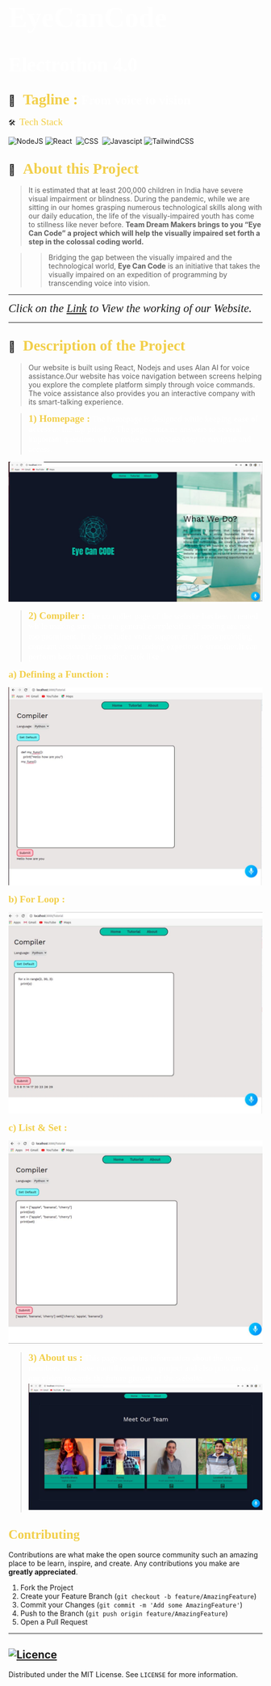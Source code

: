 # <span style="color:#fff; font-family: 'Bebas Neue'; font-size: 2em;">**EyeCanCode** </span>
# <span style="color:#fff; font-family: 'Bebas Neue'; font-size: 1.4em;">**Electrothon 4.0** </span>

##  💼 &nbsp; <span style="color: #f2cf4a; font-family: Babas; font-size: 1.4em;">**Tagline :**</span><span style="color:#fff; font-family: 'Bebas Neue'; font-size: 1.2em;">  From voice to vision
</span>


 🛠 &nbsp;<span style="color: #f2cf4a; font-family: Babas; font-size: 1.4em;">Tech Stack
</span>

![NodeJS](https://img.shields.io/badge/node.js-6DA55F?style=for-the-badge&logo=node.js&logoColor=white)
![React](https://img.shields.io/badge/react-%2320232a.svg?style=for-the-badge&logo=react&logoColor=%2361DAFB)&nbsp;
![CSS](https://img.shields.io/badge/alanai%20-%231572B6.svg?&style=for-the-badge&logo=alanai&logoColor=white)&nbsp;
![Javascipt](https://img.shields.io/badge/javascript%20-%23323330.svg?&style=for-the-badge&logo=javascript&logoColor=%23F7DF1E)
![TailwindCSS](https://img.shields.io/badge/tailwindcss-%2338B2AC.svg?style=for-the-badge&logo=tailwind-css&logoColor=white)




## 🔭 &nbsp; <span style="color: #f2cf4a; font-family: Babas; font-size: 1.4em;">About this Project
</span>

>It is estimated that at least 200,000 children in India have severe visual impairment or blindness. During the pandemic, while we are sitting in our homes grasping numerous technological skills along with our daily education, the life of the visually-impaired youth has come to stillness like never before. **Team Dream Makers brings to you “Eye Can Code” a project which will help the visually impaired set forth a step in the colossal coding world.**

>>Bridging the gap between the visually impaired and the technological world, **Eye Can Code** is an initiative that takes the visually impaired on an expedition of programming by transcending voice into vision.
 

</span>


---
<span style="font-family: times, serif; font-size:17pt; font-style:italic">Click on the 
[Link](https://youtu.be/2_Obe-cKU-s/)
to View the working of our Website.</span>

---

## 🔭 &nbsp; <span style="color: #f2cf4a; font-family: Babas; font-size: 1.4em;">Description of the Project
</span>

>Our website is built using React, Nodejs and uses Alan AI for voice assistance.Our website has voice navigation between screens helping you explore the complete platform simply through voice commands. The voice assistance also provides you an interactive company with its smart-talking experience.

><span style="color: #f2cf4a; font-family: Babas; font-size: 1.4em;">**1) Homepage :**</span><span style="color:#fff; font-family: 'Bebas Neue'; font-size: 1.2em;">  The homepage is designed while keeping **ease of access** as the top priority. The page contains answers to several important questions which make our website easy to navigate and access. 

![Home page](./images/1.jpeg)

</span>

><span style="color: #f2cf4a; font-family: Babas; font-size: 1.4em;">**2) Compiler :**</span><span style="color:#fff; font-family: 'Bebas Neue'; font-size: 1.2em;">  The compiler page of the website has been created while making sure that the general complexities of coding are not too prominent. It also includes voice support at all steps providing constant assistance to make your coding experience smoother.It can perform basic to intermediate task like

<span style="color: #f2cf4a; font-family: Babas; font-size: 1.4em;">**a) Defining a Function :**</span>

![About page](./images/2.jpeg)

<span style="color: #f2cf4a; font-family: Babas; font-size: 1.4em;">**b) For Loop :**</span>

![About page](./images/3.jpeg)

<span style="color: #f2cf4a; font-family: Babas; font-size: 1.4em;">**c) List & Set :**</span>

![About page](./images/4.jpeg)

</span>

><span style="color: #f2cf4a; font-family: Babas; font-size: 1.4em;">**3) About us :**</span><span style="color:#fff; font-family: 'Bebas Neue'; font-size: 1.2em;">   This page contains information about the team members who have contributed to our project and also puts forward our vision towards the future growth of the website.
![About page](./images/5.jpeg)


</span>

<!-- CONTRIBUTING -->

## <span style="color: #f2cf4a; font-family: Babas; font-size: 1.2em;">Contributing
</span>

Contributions are what make the open source community such an amazing place to be learn, inspire, and create. Any contributions you make are **greatly appreciated**.

1. Fork the Project
2. Create your Feature Branch (`git checkout -b feature/AmazingFeature`)
3. Commit your Changes (`git commit -m 'Add some AmazingFeature'`)
4. Push to the Branch (`git push origin feature/AmazingFeature`)
5. Open a Pull Request
---
<!-- LICENSE -->
## [![Licence](https://img.shields.io/github/license/Ileriayo/markdown-badges?style=for-the-badge)](./LICENSE)

Distributed under the MIT License. See `LICENSE` for more information.

